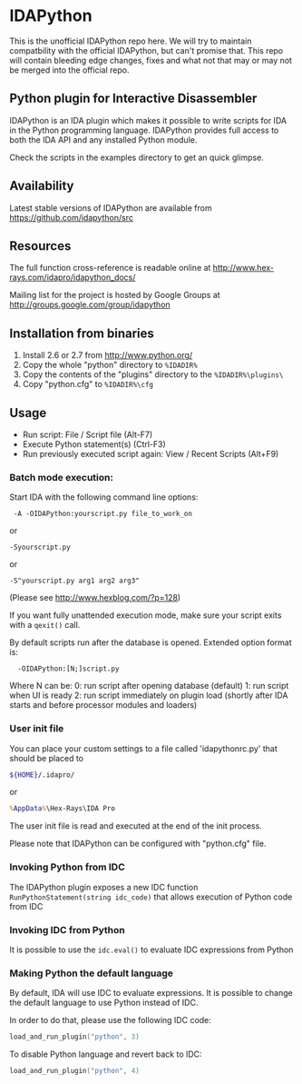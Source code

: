# IDAPython

This is the unofficial IDAPython repo here. We will try to maintain compatbility with the official IDAPython, but can't promise that. This repo will contain bleeding edge changes, fixes and what not that may or may not be merged into the official repo.

## Python plugin for Interactive Disassembler

IDAPython is an IDA plugin which makes it possible to write scripts
for IDA in the Python programming language. IDAPython provides full
access to both the IDA API and any installed Python module.

Check the scripts in the examples directory to get an quick glimpse.

## Availability

Latest stable versions of IDAPython are available from
  https://github.com/idapython/src

## Resources

The full function cross-reference is readable online at
  http://www.hex-rays.com/idapro/idapython_docs/

Mailing list for the project is hosted by Google Groups at
  http://groups.google.com/group/idapython

## Installation from binaries

1. Install 2.6 or 2.7 from http://www.python.org/
2. Copy the whole "python" directory to `%IDADIR%`
3. Copy the contents of the "plugins" directory to the `%IDADIR%\plugins\`
4. Copy "python.cfg" to `%IDADIR%\cfg`

## Usage

 - Run script: File / Script file (Alt-F7)
 - Execute Python statement(s) (Ctrl-F3)
 - Run previously executed script again: View / Recent Scripts (Alt+F9)

### Batch mode execution:

Start IDA with the following command line options:
```
 -A -OIDAPython:yourscript.py file_to_work_on
 ```
or
```
-Syourscript.py
```
or
```
-S"yourscript.py arg1 arg2 arg3"
```

(Please see http://www.hexblog.com/?p=128)

If you want fully unattended execution mode, make sure your script
exits with a `qexit()` call.

By default scripts run after the database is opened. Extended option
format is:
```
  -OIDAPython:[N;]script.py
```
Where N can be:
  0: run script after opening database (default)
  1: run script when UI is ready
  2: run script immediately on plugin load (shortly after IDA starts and before processor modules and loaders)

### User init file

You can place your custom settings to a file called 'idapythonrc.py'
that should be placed to
```sh
${HOME}/.idapro/
```
or
```cmd
%AppData%\Hex-Rays\IDA Pro
```
The user init file is read and executed at the end of the init process.

Please note that IDAPython can be configured with "python.cfg" file.

### Invoking Python from IDC

The IDAPython plugin exposes a new IDC function `RunPythonStatement(string idc_code)` that allows execution
of Python code from IDC

### Invoking IDC from Python

It is possible to use the `idc.eval()` to evaluate IDC expressions from Python

### Making Python the default language

By default, IDA will use IDC to evaluate expressions. It is possible to change the default language to use
Python instead of IDC.

In order to do that, please use the following IDC code:
```c
load_and_run_plugin("python", 3)
```
To disable Python language and revert back to IDC:
```c
load_and_run_plugin("python", 4)
```
